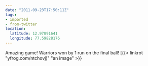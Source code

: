 ```yaml
---
date: "2011-09-23T17:50:11Z"
tags:
- imported
- from-twitter
location:
  latitude: 12.97891641
  longitude: 77.59828176
---
```

Amazing game\! Warriors won by 1 run on the final ball\!  [{{< linkrot "yfrog.com/ntchovj)" "an image" >}}
